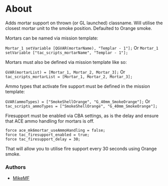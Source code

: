 # About

Adds mortar support on thrown (or GL launched) classname. Will utilise the closest mortar unit to the smoke position. Defaulted to Orange smoke.

Mortars can be named via mission template:

`Mortar_1 setVariable [QGVAR(mortarName), "Templar - 1"];`
Or
`Mortar_1 setVariable ["tac_scripts_mortarName", "Templar - 1"];`

Mortars must also be defined via mission template like so:

`GVAR(mortarList) = [Mortar_1, Mortar_2, Mortar_3];`
Or
`tac_scripts_mortarList = [Mortar_1, Mortar_2, Mortar_3];`

Ammo types that activate fire support must be defined in the mission template:

`GVAR(ammoTypes) = ["SmokeShellOrange", "G_40mm_SmokeOrange"];`
Or
`tac_scripts_ammoTypes = ["SmokeShellOrange", "G_40mm_SmokeOrange"];`

Firesupport must be enabled via CBA settings, as is the delay and ensure that ACE ammo handling for mortars is off.
```sqf
force ace_mk6mortar_useAmmoHandling = false;
force tac_firesupport_enabled = true;
force tac_firesupport_delay = 30;
```

That will allow you to utilise fire support every 30 seconds using Orange smoke.

### Authors

- [MikeMF](http://github.com/Mike-MF)
